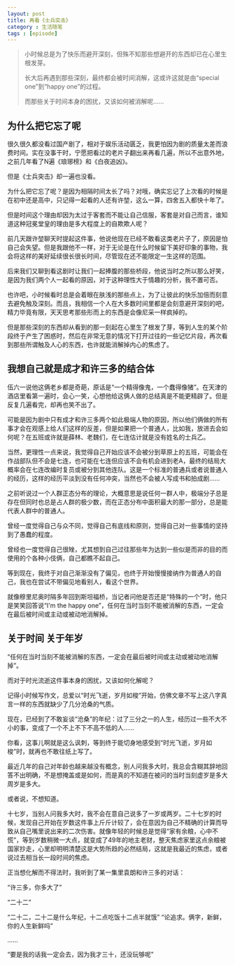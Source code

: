 ```yaml
---
layout: post
title: 再看《士兵突击》
category : 生活随笔
tags : [episode]
---
```


>小时候总是为了快乐而避开深刻，但殊不知那些想避开的东西却已在心里生根发芽。
>
>长大后再遇到那些深刻，最终都会被时间消解，这或许这就是由“special one”到“happy one”的过程。
>
>而那些关于时间本身的困扰，又该如何被消解呢……

## 为什么把它忘了呢

很久很久都没看过国产剧了，相对于娱乐活动匮乏，我更怕因为剧的质量太差而浪费时间。实在没事干时，宁愿把看过的老片子翻出来再看几遍，所以不出意外地，之前几年看了N遍《琅琊榜》和《白夜追凶》。

但是《士兵突击》却一遍也没看。

为什么把它忘了呢？是因为相隔时间太长了吗？对哦，确实忘记了上次看的时候是在初中还是高中，只记得一起看的人还有许堃，这么一算，四舍五入都快十年了。

但是时间这个理由却因为太过于客套而不能让自己信服，客套是对自己而言，谁知道这种冠冕堂皇的理由是多大程度上的自欺欺人呢？

前几天跟许堃聊天时提起这件事，他说他现在已经不敢看这类老片子了，原因是怕自己会失望。但是我跟他不一样，对于无论是在什么时候留下美好印象的事物，我会将这样的美好延续很长很长时间，尽管现在还不能限定一生这样的范围。

后来我们又聊到看这剧时让我们一起捧腹的那些桥段，他说当时之所以那么好笑，是因为我们两个人一起看的原因，对于这种理性大于情趣的分析，我不置可否。

也许吧，小时候看时总是会着眼在肤浅的那些点上，为了让彼此的快乐加倍而刻意去避免触及深刻。而且，我相信一个人在大多数时间里都是会刻意避开深刻的吧，精力毕竟有限，天天思考那些形而上的东西是会像尼采一样疯掉的。

但是那些深刻的东西却从看到的那一刻起在心里生了根发了芽，等到人生的某个阶段终于产生了困惑时，然后在非常无意的情况下打开过往的一些记忆片段，再次看到那些所谓触及人心的东西，也许就能消解掉内心的焦虑了。

## 我想自己就是成才和许三多的结合体

伍六一说他这俩老乡都是奇葩，原话是“一个精得像鬼，一个蠢得像猪”。在天津的酒店里看第一遍时，会心一笑，心想他给这俩人做的总结真是不能更精辟了。但是反复几遍看完，却再也笑不出了。

可能是因为剧中只有成才和许三多两个如此极端人物的原因，所以他们俩做的所有事才会在观感上给人们这样的反差，但是如果把一个普通人，比如我，放进去会如何呢？在五班或许就是薛林、老魏们，在七连估计就是没有姓名的士兵乙。

当然，更理性一点来说，我觉得自己开始应该不会被分到草原上的五班，可能会在作战部队但不会是七连，也可能在七连但应该不会有机会进到老A，最终的结局大概率会在七连改编时复员或被分到其他连队。这是一个标准的普通兵或者说普通人的经历，这样的经历平淡到没有任何冲突，当然也不会被人写成书和拍成剧……

之前听说过一个人群正态分布的理论，大概意思是说任何一群人中，极端分子总是存在但同时也总是占人群的极少数，而在正态分布中面积最大的那一部分，总是能代表人群中的普通人。

曾经一度觉得自己与众不同，觉得自己有底线和原则，觉得自己对一些事情的坚持到了愚蠢的程度。

曾经也一度觉得自己很矬，尤其想到自己过往那些年为达到一些似是而非的目的而使用的个各种小伎俩，自己都瞧不起自己。

等到现在，我终于对自己渐渐没有了偏见，也终于开始慢慢接纳作为普通人的自己，我也在尝试不带偏见地看别人，看这个世界。

就像穆里尼奥时隔多年回到斯坦福桥，当记者问他是否还是“特殊的一个”时，他只是笑笑回答说“I'm the happy one”，任何在当时当刻不能被消解的东西，一定会在最后被时间或主动或被动地消解掉。

## 关于时间 关于年岁

“任何在当时当刻不能被消解的东西，一定会在最后被时间或主动或被动地消解掉”。

而对于时光流逝这件事本身的困扰，又该如何化解呢？

记得小时候写作文，总爱以“时光飞逝，岁月如梭”开始，仿佛文章不写上这八字真言一样的东西就缺少了几分沧桑的气质。

现在，已经到了不敢妄谈“沧桑”的年纪：过了三分之一的人生，经历过一些不大不小的事，变成了一个不上不下不高不低的人……

你看，这事儿啊就是这么讽刺，等到终于能切身地感受到“时光飞逝，岁月如梭”时，就再也不敢往纸上写了。

最近几年的自己对年龄也越来越没有概念，别人问我多大时，我总会含糊其辞地回答不出明确，不是想掩盖或是如何，而是真的不知道在被问的当时当刻虚岁是多大周岁是多大。

或者说，不想知道。

十七岁，当别人问我多大时，我不会在意自己说多了一岁或两岁。二十七岁的时候，发现自己开始在岁数这件事上斤斤计较了，会在意因为自己不精确的计算而导致从自己嘴里说出来的二次伤害。就像年轻的时候总是觉得“家有余粮，心中不慌”，等到岁数稍微一大点，就变成了49年的地主老财，整天焦虑家里这点余粮被国家抄走，心里却明明清楚这是大势所趋的必然结局，这就是我最近的焦虑，或者说过去相当长一段时间的焦虑。
 
正当想化解而不得法时，我听到了某一集里袁朗和许三多的对话：

“许三多，你多大了”

“二十二”

“二十二，二十二是什么年纪，十二点吃饭十二点半就饿” “论追求。俩字，新鲜，你的人生新鲜吗”

……

“要是我的话我一定会去，因为我才三十，还没玩够呢”



